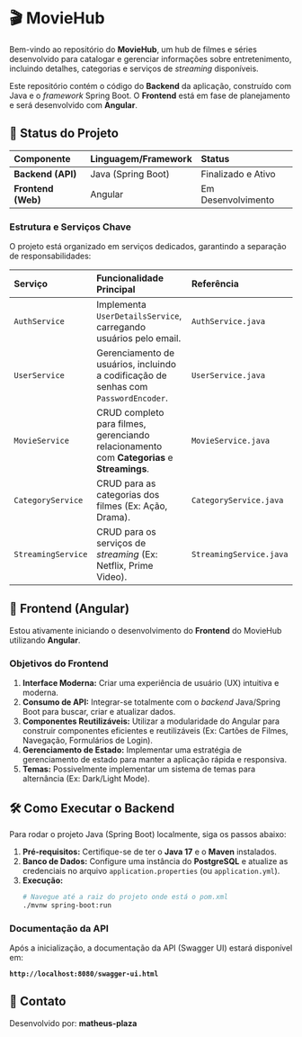 # 🎬 MovieHub

Bem-vindo ao repositório do **MovieHub**, um hub de filmes e séries desenvolvido para catalogar e gerenciar informações sobre entretenimento, incluindo detalhes, categorias e serviços de *streaming* disponíveis.

Este repositório contém o código do **Backend** da aplicação, construído com Java e o *framework* Spring Boot. O **Frontend** está em fase de planejamento e será desenvolvido com **Angular**.

## 🚀 Status do Projeto

| Componente | Linguagem/Framework | Status |
| :--- | :--- | :--- |
| **Backend (API)** | Java (Spring Boot) | Finalizado e Ativo |
| **Frontend (Web)** | Angular | Em Desenvolvimento |


### Estrutura e Serviços Chave

O projeto está organizado em serviços dedicados, garantindo a separação de responsabilidades:

| Serviço | Funcionalidade Principal | Referência |
| :--- | :--- | :--- |
| `AuthService` | Implementa `UserDetailsService`, carregando usuários pelo email. | `AuthService.java` |
| `UserService` | Gerenciamento de usuários, incluindo a codificação de senhas com `PasswordEncoder`. | `UserService.java` |
| `MovieService` | CRUD completo para filmes, gerenciando relacionamento com **Categorias** e **Streamings**. | `MovieService.java` |
| `CategoryService` | CRUD para as categorias dos filmes (Ex: Ação, Drama). | `CategoryService.java` |
| `StreamingService` | CRUD para os serviços de *streaming* (Ex: Netflix, Prime Video). | `StreamingService.java` |

## 📐 Frontend (Angular)

Estou ativamente iniciando o desenvolvimento do **Frontend** do MovieHub utilizando **Angular**.

### Objetivos do Frontend

1.  **Interface Moderna:** Criar uma experiência de usuário (UX) intuitiva e moderna.
2.  **Consumo de API:** Integrar-se totalmente com o *backend* Java/Spring Boot para buscar, criar e atualizar dados.
3.  **Componentes Reutilizáveis:** Utilizar a modularidade do Angular para construir componentes eficientes e reutilizáveis (Ex: Cartões de Filmes, Navegação, Formulários de Login).
4.  **Gerenciamento de Estado:** Implementar uma estratégia de gerenciamento de estado para manter a aplicação rápida e responsiva.
5.  **Temas:** Possivelmente implementar um sistema de temas para alternância (Ex: Dark/Light Mode).

## 🛠️ Como Executar o Backend

Para rodar o projeto Java (Spring Boot) localmente, siga os passos abaixo:

1.  **Pré-requisitos:** Certifique-se de ter o **Java 17** e o **Maven** instalados.
2.  **Banco de Dados:** Configure uma instância do **PostgreSQL** e atualize as credenciais no arquivo `application.properties` (ou `application.yml`).
3.  **Execução:**
    ```bash
    # Navegue até a raiz do projeto onde está o pom.xml
    ./mvnw spring-boot:run
    ```

### Documentação da API

Após a inicialização, a documentação da API (Swagger UI) estará disponível em:

**`http://localhost:8080/swagger-ui.html`**

## 🤝 Contato

Desenvolvido por: **matheus-plaza**
